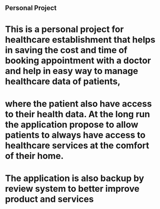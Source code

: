 ## Personal Project
# This is a personal project for healthcare establishment that helps in saving the cost and time of booking appointment with a doctor and help in easy way to manage healthcare data of patients, 
# where the patient also have access to their health data. At the long run the application propose to allow patients to  always have access to healthcare services at the comfort of their home. 
# The application is also backup by review system to better improve product and services
